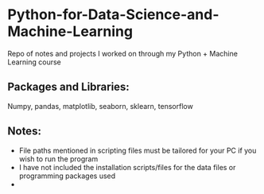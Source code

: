 # Python-for-Data-Science-and-Machine-Learning
Repo of notes and projects I worked on through my Python + Machine Learning course

## Packages and Libraries:
Numpy, pandas, matplotlib, seaborn, sklearn, tensorflow

## Notes:
- File paths mentioned in scripting files must be tailored for your PC if you wish to run the program
- I have not included the installation scripts/files for the data files or programming packages used
- 
